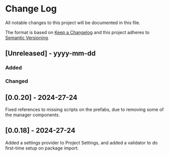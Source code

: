# Change Log
All notable changes to this project will be documented in this file.
 
The format is based on [Keep a Changelog](http://keepachangelog.com/)
and this project adheres to [Semantic Versioning](http://semver.org/).
 
## [Unreleased] - yyyy-mm-dd
 
### Added
 
### Changed
## [0.0.20] - 2024-27-24
  Fixed references to missing scripts on the prefabs, due to removing some of the manager components.

## [0.0.18] - 2024-27-24
  Added a settings provider to Project Settings, and added a validator to do first-time setup on package import.
